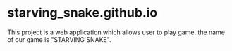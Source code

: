 # starving_snake.github.io
This project is a web application which allows user to play game. the name of our game is "STARVING SNAKE".
